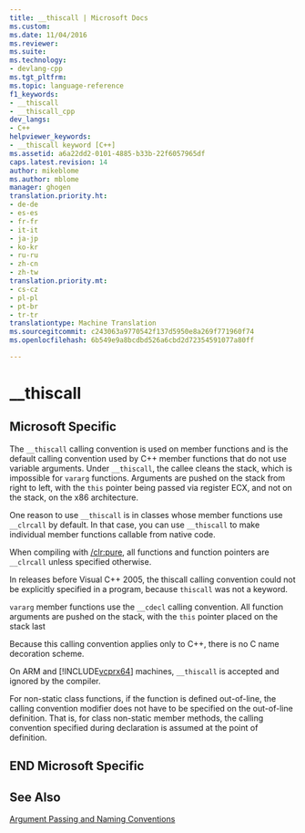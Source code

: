 ```yaml
---
title: __thiscall | Microsoft Docs
ms.custom: 
ms.date: 11/04/2016
ms.reviewer: 
ms.suite: 
ms.technology:
- devlang-cpp
ms.tgt_pltfrm: 
ms.topic: language-reference
f1_keywords:
- __thiscall
- __thiscall_cpp
dev_langs:
- C++
helpviewer_keywords:
- __thiscall keyword [C++]
ms.assetid: a6a22dd2-0101-4885-b33b-22f6057965df
caps.latest.revision: 14
author: mikeblome
ms.author: mblome
manager: ghogen
translation.priority.ht:
- de-de
- es-es
- fr-fr
- it-it
- ja-jp
- ko-kr
- ru-ru
- zh-cn
- zh-tw
translation.priority.mt:
- cs-cz
- pl-pl
- pt-br
- tr-tr
translationtype: Machine Translation
ms.sourcegitcommit: c243063a9770542f137d5950e8a269f771960f74
ms.openlocfilehash: 6b549e9a8bcdbd526a6cbd2d72354591077a80ff

---
```

# __thiscall
## Microsoft Specific  
 The `__thiscall` calling convention is used on member functions and is the default calling convention used by C++ member functions that do not use variable arguments. Under `__thiscall`, the callee cleans the stack, which is impossible for `vararg` functions. Arguments are pushed on the stack from right to left, with the `this` pointer being passed via register ECX, and not on the stack, on the x86 architecture.  
  
 One reason to use `__thiscall` is in classes whose member functions use `__clrcall` by default. In that case, you can use `__thiscall` to make individual member functions callable from native code.  
  
 When compiling with [/clr:pure](../build/reference/clr-common-language-runtime-compilation.md), all functions and function pointers are `__clrcall` unless specified otherwise.  
  
 In releases before Visual C++ 2005, the thiscall calling convention could not be explicitly specified in a program, because `thiscall` was not a keyword.  
  
 `vararg` member functions use the `__cdecl` calling convention. All function arguments are pushed on the stack, with the `this` pointer placed on the stack last  
  
 Because this calling convention applies only to C++, there is no C name decoration scheme.  
  
 On ARM and [!INCLUDE[vcprx64](../assembler/inline/includes/vcprx64_md.md)] machines, `__thiscall` is accepted and ignored by the compiler.  
  
 For non-static class functions, if the function is defined out-of-line, the calling convention modifier does not have to be specified on the out-of-line definition. That is, for class non-static member methods, the calling convention specified during declaration is assumed at the point of definition.  
  
## END Microsoft Specific  
  
## See Also  
 [Argument Passing and Naming Conventions](../cpp/argument-passing-and-naming-conventions.md)


<!--HONumber=Jan17_HO2-->


